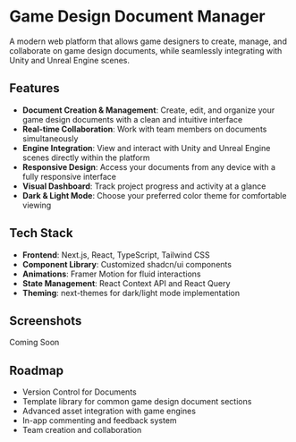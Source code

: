 # Game Design Document Manager

A modern web platform that allows game designers to create, manage, and collaborate on game design documents, while seamlessly integrating with Unity and Unreal Engine scenes.

## Features

- **Document Creation & Management**: Create, edit, and organize your game design documents with a clean and intuitive interface
- **Real-time Collaboration**: Work with team members on documents simultaneously
- **Engine Integration**: View and interact with Unity and Unreal Engine scenes directly within the platform
- **Responsive Design**: Access your documents from any device with a fully responsive interface
- **Visual Dashboard**: Track project progress and activity at a glance
- **Dark & Light Mode**: Choose your preferred color theme for comfortable viewing

## Tech Stack

- **Frontend**: Next.js, React, TypeScript, Tailwind CSS
- **Component Library**: Customized shadcn/ui components
- **Animations**: Framer Motion for fluid interactions
- **State Management**: React Context API and React Query
- **Theming**: next-themes for dark/light mode implementation

## Screenshots

Coming Soon

## Roadmap

- Version Control for Documents
- Template library for common game design document sections
- Advanced asset integration with game engines
- In-app commenting and feedback system
- Team creation and collaboration
